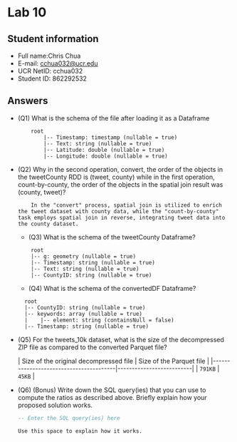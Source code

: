 # Lab 10

## Student information

* Full name:Chris Chua
* E-mail: cchua032@ucr.edu
* UCR NetID: cchua032
* Student ID: 862292532

## Answers

* (Q1) What is the schema of the file after loading it as a Dataframe

    ```
        root
            |-- Timestamp: timestamp (nullable = true)
            |-- Text: string (nullable = true)
            |-- Latitude: double (nullable = true)
            |-- Longitude: double (nullable = true)

    ```

* (Q2) Why in the second operation, convert, the order of the objects in the  tweetCounty RDD is (tweet, county) while in the first operation, count-by-county, the order of the objects in the spatial join result was (county, tweet)?

    ``` 
        In the "convert" process, spatial join is utilized to enrich the tweet dataset with county data, while the "count-by-county" task employs spatial join in reverse, integrating tweet data into the county dataset.
    ```

  * (Q3) What is the schema of the tweetCounty Dataframe?

  ``` 
      root
      |-- g: geometry (nullable = true)
      |-- Timestamp: string (nullable = true)
      |-- Text: string (nullable = true)
      |-- CountyID: string (nullable = true)
  ```

  * (Q4) What is the schema of the convertedDF Dataframe?

  ```
    root
    |-- CountyID: string (nullable = true)
    |-- keywords: array (nullable = true)
    |    |-- element: string (containsNull = false)
    |-- Timestamp: string (nullable = true)
  ```

* (Q5) For the tweets_10k dataset, what is the size of the decompressed ZIP file as compared to the converted Parquet file?

  | Size of the original decompressed file | Size of the Parquet file |
      |----------------------------------------|--------------------------|
  | `791KB`                                | `45KB`                   |

* (Q6) (Bonus) Write down the SQL query(ies) that you can use to compute the ratios as described above. Briefly explain how your proposed solution works.

    ```SQL
    -- Enter the SQL query(ies) here
    ```

    ```text
    Use this space to explain how it works.
    ```